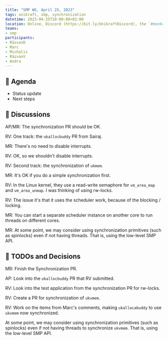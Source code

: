 ```yaml
---
title: "SMP WG, April 25, 2023"
tags: unikraft, smp, synchronization
datetime: 2023-04-25T10:00:00+02:00
location: Online, Discord (https://bit.ly/UnikraftDiscord), the `#monkey-business` voice channel
teams:
- smp
participants:
- RăzvanD
- Marc
- Michalis
- RăzvanV
- Andra
---
```


## :dart: Agenda

- Status update
- Next steps

## :closed_book: Discussions

AP/MR: The synchronization PR should be OK.

RV: One track: the `ukallocbuddy` PR from Sairaj.

MR: There's no need to disable interrupts.

RV: OK, so we shouldn't disable interrupts.

RV: Second track: the synchronization of `ukmem`.

MR: It's OK if you do a simple synchronization first.

RV: In the Linux kernel, they use a read-write semaphore for `vm_area_map` and `vm_area_unmap`.
I was thinking of using rw-locks.

RV: The issue it's that it uses the scheduler work, because of the blocking / locking.

MR: You can start a separate scheduler instance on another core to run threads on different cores.

MR: At some point, we may consider using synchronization primitives (such as spinlocks) even if not having threads.
That is, using the low-level SMP API.

## :wrench: TODOs and Decisions

MR: Finish the Synchronization PR.

AP: Look into the `ukallocbuddy` PR that RV submitted.

RV: Look into the test application from the synchronization PR for rw-locks.

RV: Create a PR for synchronization of `ukvmem`.

RV: Work on the items from Marc's comments, making `ukallocabuddy` to use `ukvmem` now synchronized.

At some point, we may consider using synchronization primitives (such as spinlocks) even if not having threads to synchronize `ukvmem`.
That is, using the low-level SMP API.
